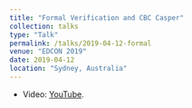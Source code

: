 ```yaml
---
title: "Formal Verification and CBC Casper"
collection: talks
type: "Talk"
permalink: /talks/2019-04-12-formal
venue: "EDCON 2019"
date: 2019-04-12
location: "Sydney, Australia"
---
```


* Video: [YouTube](https://www.youtube.com/watch?v=XUguMReOXek).